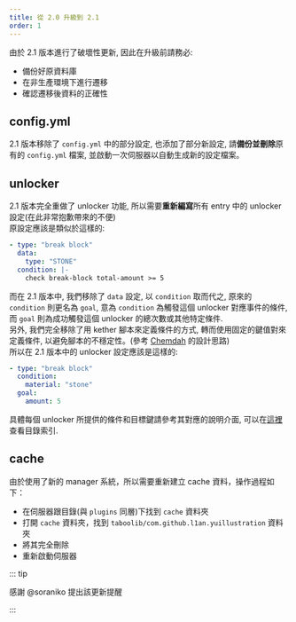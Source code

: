```yaml
---
title: 從 2.0 升級到 2.1
order: 1
---
```


由於 2.1 版本進行了破壞性更新, 因此在升級前請務必:  
- 備份好原資料庫
- 在非生產環境下進行遷移
- 確認遷移後資料的正確性

## config.yml
2.1 版本移除了 `config.yml` 中的部分設定, 也添加了部分新設定, 請**備份並刪除**原有的 `config.yml` 檔案, 並啟動一次伺服器以自動生成新的設定檔案。

## unlocker
2.1 版本完全重做了 unlocker 功能, 所以需要**重新編寫**所有 entry 中的 unlocker 設定(在此非常抱歉帶來的不便)  
原設定應該是類似於這樣的:  
```yaml
- type: "break block"
  data:
    type: "STONE"
  condition: |-
    check break-block total-amount >= 5
```
而在 2.1 版本中, 我們移除了 `data` 設定, 以 `condition` 取而代之, 原來的 `condition` 則更名為 `goal`, 意為 `condition` 為觸發這個 unlocker 對應事件的條件, 而 `goal` 則為成功觸發這個 unlocker 的總次數或其他特定條件.  
另外, 我們完全移除了用 kether 腳本來定義條件的方式, 轉而使用固定的鍵值對來定義條件, 以避免腳本的不穩定性。(參考 [Chemdah](../../../partner/Chemdah/README.md) 的設計思路)  
所以在 2.1 版本中的 unlocker 設定應該是這樣的:
```yaml
- type: "break block"
  condition:
    material: "stone"
  goal:
    amount: 5
```
具體每個 unlocker 所提供的條件和目標鍵請參考其對應的說明介面, 可以在[這裡](../unlocker/README.md)查看目錄索引.

## cache
由於使用了新的 manager 系統，所以需要重新建立 cache 資料，操作過程如下：  
- 在伺服器跟目錄(與 `plugins` 同層)下找到 `cache` 資料夾
- 打開 `cache` 資料夾，找到 `taboolib/com.github.l1an.yuillustration` 資料夾
- 將其完全刪除
- 重新啟動伺服器

::: tip

感謝 @soraniko 提出該更新提醒

:::